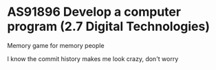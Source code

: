 # AS91896 Develop a computer program (2.7 Digital Technologies)

Memory game for memory people

I know the commit history makes me look crazy, don't worry
